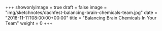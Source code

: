 +++
showonlyimage = true
draft = false
image = "img/sketchnotes/dachfest-balancing-brain-chemicals-team.jpg"
date = "2018-11-11T08:00:00+00:00"
title = "Balancing Brain Chemicals In Your Team"
weight = 0
+++

